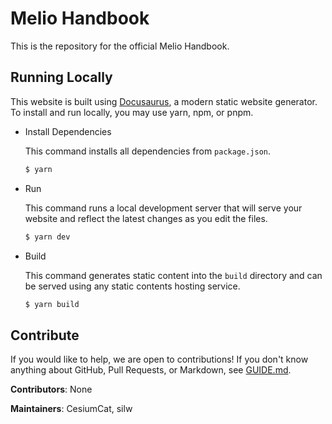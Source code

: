 # Melio Handbook

This is the repository for the official Melio Handbook.

## Running Locally

This website is built using [Docusaurus](https://docusaurus.io/), a modern static website generator. To install and run locally, you may use yarn, npm, or pnpm.

- Install Dependencies

  This command installs all dependencies from `package.json`.
  ```sh
  $ yarn
  ```

- Run

  This command runs a local development server that will serve your website and reflect the latest changes as you edit the files.
  ```sh
  $ yarn dev
  ```

- Build

  This command generates static content into the `build` directory and can be served using any static contents hosting service.
  ```sh
  $ yarn build
  ```

## Contribute

If you would like to help, we are open to contributions!
If you don't know anything about GitHub, Pull Requests, or Markdown, see [GUIDE.md](GUIDE.md).

**Contributors**: None

**Maintainers**: CesiumCat, silw

